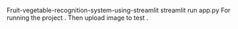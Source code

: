 Fruit-vegetable-recognition-system-using-streamlit
streamlit run app.py 
For running the project . Then upload image to test . 

